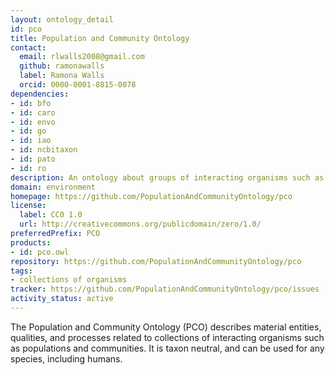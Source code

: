 ```yaml
---
layout: ontology_detail
id: pco
title: Population and Community Ontology
contact:
  email: rlwalls2008@gmail.com
  github: ramonawalls
  label: Ramona Walls
  orcid: 0000-0001-8815-0078
dependencies:
- id: bfo
- id: caro
- id: envo
- id: go
- id: iao
- id: ncbitaxon
- id: pato
- id: ro
description: An ontology about groups of interacting organisms such as populations and communities
domain: environment
homepage: https://github.com/PopulationAndCommunityOntology/pco
license:
  label: CC0 1.0
  url: http://creativecommons.org/publicdomain/zero/1.0/
preferredPrefix: PCO
products:
- id: pco.owl
repository: https://github.com/PopulationAndCommunityOntology/pco
tags:
- collections of organisms
tracker: https://github.com/PopulationAndCommunityOntology/pco/issues
activity_status: active
---
```


The Population and Community Ontology (PCO) describes material entities, qualities, and processes related to collections of interacting organisms such as populations and communities. It is taxon neutral, and can be used for any species, including humans.
